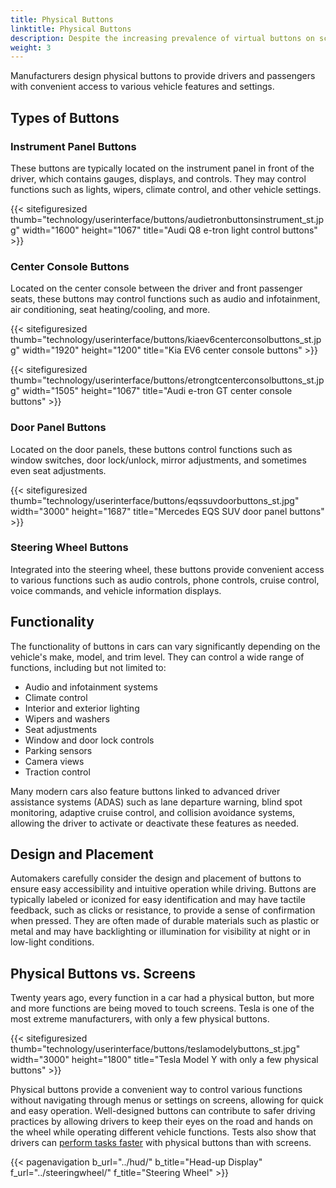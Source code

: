 ```yaml
---
title: Physical Buttons
linktitle: Physical Buttons
description: Despite the increasing prevalence of virtual buttons on screens, most EVs still feature physical buttons for essential functions.
weight: 3
---
```

<!-- markdownlint-disable MD033 -->

Manufacturers design physical buttons to provide drivers and passengers with convenient access to various vehicle features and settings.

## Types of Buttons

### Instrument Panel Buttons

These buttons are typically located on the instrument panel in front of the driver, which contains gauges, displays, and controls. They may control functions such as lights, wipers, climate control, and other vehicle settings.

{{< sitefiguresized thumb="technology/userinterface/buttons/audietronbuttonsinstrument_st.jpg" width="1600" height="1067" title="Audi Q8 e-tron light control buttons" >}}

### Center Console Buttons

Located on the center console between the driver and front passenger seats, these buttons may control functions such as audio and infotainment, air conditioning, seat heating/cooling, and more.

{{< sitefiguresized thumb="technology/userinterface/buttons/kiaev6centerconsolbuttons_st.jpg" width="1920" height="1200" title="Kia EV6 center console buttons" >}}

{{< sitefiguresized thumb="technology/userinterface/buttons/etrongtcenterconsolbuttons_st.jpg" width="1505" height="1067" title="Audi e-tron GT center console buttons" >}}

### Door Panel Buttons

Located on the door panels, these buttons control functions such as window switches, door lock/unlock, mirror adjustments, and sometimes even seat adjustments.

{{< sitefiguresized thumb="technology/userinterface/buttons/eqssuvdoorbuttons_st.jpg" width="3000" height="1687" title="Mercedes EQS SUV door panel buttons" >}}

### Steering Wheel Buttons

Integrated into the steering wheel, these buttons provide convenient access to various functions such as audio controls, phone controls, cruise control, voice commands, and vehicle information displays.

## Functionality

The functionality of buttons in cars can vary significantly depending on the vehicle's make, model, and trim level. They can control a wide range of functions, including but not limited to:

- Audio and infotainment systems
- Climate control
- Interior and exterior lighting
- Wipers and washers
- Seat adjustments
- Window and door lock controls
- Parking sensors
- Camera views
- Traction control

Many modern cars also feature buttons linked to advanced driver assistance systems (ADAS) such as lane departure warning, blind spot monitoring, adaptive cruise control, and collision avoidance systems, allowing the driver to activate or deactivate these features as needed.

## Design and Placement

Automakers carefully consider the design and placement of buttons to ensure easy accessibility and intuitive operation while driving. Buttons are typically labeled or iconized for easy identification and may have tactile feedback, such as clicks or resistance, to provide a sense of confirmation when pressed. They are often made of durable materials such as plastic or metal and may have backlighting or illumination for visibility at night or in low-light conditions.

## Physical Buttons vs. Screens

Twenty years ago, every function in a car had a physical button, but more and more functions are being moved to touch screens. Tesla is one of the most extreme manufacturers, with only a few physical buttons.

{{< sitefiguresized thumb="technology/userinterface/buttons/teslamodelybuttons_st.jpg" width="3000" height="1800" title="Tesla Model Y with only a few physical buttons" >}}

Physical buttons provide a convenient way to control various functions without navigating through menus or settings on screens, allowing for quick and easy operation. Well-designed buttons can contribute to safer driving practices by allowing drivers to keep their eyes on the road and hands on the wheel while operating different vehicle functions. Tests also show that drivers can [perform tasks faster](https://www.vibilagare.se/english/physical-buttons-outperform-touchscreens-new-cars-test-finds) with physical buttons than with screens.

{{< pagenavigation b_url="../hud/" b_title="Head-up Display" f_url="../steeringwheel/" f_title="Steering Wheel" >}}